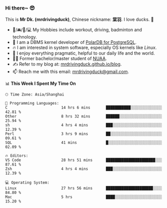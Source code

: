 ### Hi there~ 😎

This is **Mr Dk. (mrdrivingduck)**, Chinese nickname: **棠羽**. I love ducks. 🦆

- 💪/🚘/🏸/💻 My Hobbies include workout, driving, badminton and technology.
- 🍊 I am a DBMS kernel developer of [PolarDB for PostgreSQL](https://github.com/ApsaraDB/PolarDB-for-PostgreSQL).
- 🔥 I am interested in system software, especially OS kernels like *Linux*.
- 🔧 I enjoy everything pragmatic, helpful to our daily life and the world.
- 👨‍🎓 Former bachelor/master student of [NUAA](https://en.wikipedia.org/wiki/Nanjing_University_of_Aeronautics_and_Astronautics).
- ✍ Refer to my blog at: [mrdrivingduck.github.io/blog](https://mrdrivingduck.github.io/blog/).
- 📫 Reach me with this email: [mrdrivingduck@gmail.com](mailto:mrdrivingduck@gmail.com).

<!--START_SECTION:waka-->
📊 **This Week I Spent My Time On** 

```text
🕑︎ Time Zone: Asia/Shanghai

💬 Programming Languages: 
C                        14 hrs 6 mins       ███████████░░░░░░░░░░░░░░   42.81 % 
Other                    8 hrs 32 mins       ██████░░░░░░░░░░░░░░░░░░░   25.94 % 
sh                       4 hrs 4 mins        ███░░░░░░░░░░░░░░░░░░░░░░   12.39 % 
Perl                     3 hrs 9 mins        ██░░░░░░░░░░░░░░░░░░░░░░░   09.61 % 
SQL                      41 mins             █░░░░░░░░░░░░░░░░░░░░░░░░   02.09 % 

🔥 Editors: 
VS Code                  28 hrs 51 mins      ██████████████████████░░░   87.61 % 
Zsh                      4 hrs 4 mins        ███░░░░░░░░░░░░░░░░░░░░░░   12.39 % 

💻 Operating System: 
Linux                    27 hrs 56 mins      █████████████████████░░░░   84.80 % 
Mac                      5 hrs               ████░░░░░░░░░░░░░░░░░░░░░   15.20 % 
```


<!--END_SECTION:waka-->

<!-- ![Mr Dk.'s GitHub Stats](https://github-readme-stats.vercel.app/api?username=mrdrivingduck&count_private&show_icons=true&theme=buefy) -->

<!-- ![Most Used Languages](https://github-readme-stats.vercel.app/api/top-langs/?username=mrdrivingduck&exclude_repo=mips32-CPU,snort-tcp-socket&theme=buefy&layout=compact&langs_count=10) -->


<!--
**mrdrivingduck/mrdrivingduck** is a ✨ _special_ ✨ repository because its `README.md` (this file) appears on your GitHub profile.

Here are some ideas to get you started:

- 🔭 I’m currently working on ...
- 🌱 I’m currently learning ...
- 👯 I’m looking to collaborate on ...
- 🤔 I’m looking for help with ...
- 💬 Ask me about ...
- 📫 How to reach me: ...
- 😄 Pronouns: ...
- ⚡ Fun fact: ...
-->
